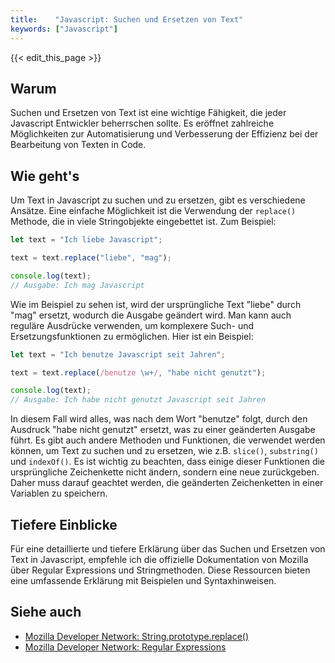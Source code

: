 ```yaml
---
title:    "Javascript: Suchen und Ersetzen von Text"
keywords: ["Javascript"]
---
```


{{< edit_this_page >}}

## Warum

Suchen und Ersetzen von Text ist eine wichtige Fähigkeit, die jeder Javascript Entwickler beherrschen sollte. Es eröffnet zahlreiche Möglichkeiten zur Automatisierung und Verbesserung der Effizienz bei der Bearbeitung von Texten in Code.

## Wie geht's

Um Text in Javascript zu suchen und zu ersetzen, gibt es verschiedene Ansätze. Eine einfache Möglichkeit ist die Verwendung der `replace()` Methode, die in viele Stringobjekte eingebettet ist. Zum Beispiel:

```Javascript
let text = "Ich liebe Javascript";

text = text.replace("liebe", "mag");

console.log(text);
// Ausgabe: Ich mag Javascript
```

Wie im Beispiel zu sehen ist, wird der ursprüngliche Text "liebe" durch "mag" ersetzt, wodurch die Ausgabe geändert wird. Man kann auch reguläre Ausdrücke verwenden, um komplexere Such- und Ersetzungsfunktionen zu ermöglichen. Hier ist ein Beispiel:

```Javascript
let text = "Ich benutze Javascript seit Jahren";

text = text.replace(/benutze \w+/, "habe nicht genutzt");

console.log(text);
// Ausgabe: Ich habe nicht genutzt Javascript seit Jahren
```

In diesem Fall wird alles, was nach dem Wort "benutze" folgt, durch den Ausdruck "habe nicht genutzt" ersetzt, was zu einer geänderten Ausgabe führt. Es gibt auch andere Methoden und Funktionen, die verwendet werden können, um Text zu suchen und zu ersetzen, wie z.B. `slice()`, `substring()` und `indexOf()`. Es ist wichtig zu beachten, dass einige dieser Funktionen die ursprüngliche Zeichenkette nicht ändern, sondern eine neue zurückgeben. Daher muss darauf geachtet werden, die geänderten Zeichenketten in einer Variablen zu speichern.

## Tiefere Einblicke

Für eine detaillierte und tiefere Erklärung über das Suchen und Ersetzen von Text in Javascript, empfehle ich die offizielle Dokumentation von Mozilla über Regular Expressions und Stringmethoden. Diese Ressourcen bieten eine umfassende Erklärung mit Beispielen und Syntaxhinweisen.

## Siehe auch

- [Mozilla Developer Network: String.prototype.replace()](https://developer.mozilla.org/de/docs/Web/JavaScript/Reference/Global_Objects/String/replace)
- [Mozilla Developer Network: Regular Expressions](https://developer.mozilla.org/de/docs/Web/JavaScript/Guide/Regular_Expressions)